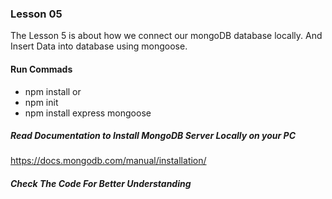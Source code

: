 ### Lesson 05
The Lesson 5 is about how we connect our mongoDB database locally. And Insert Data into database using mongoose.

#### Run Commads
- npm install
or 
- npm init
- npm install express mongoose

##### Read Documentation to Install MongoDB Server Locally on your PC
https://docs.mongodb.com/manual/installation/ 
##### Check The Code For Better Understanding 